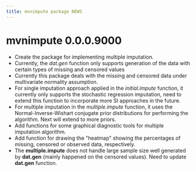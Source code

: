 ```yaml
---
title: mvnimpute package NEWS
---
```

# mvnimpute 0.0.0.9000

* Create the package for implementing multiple imputation.
* Currently, the *dat.gen* function only supports generation of the data with certain types of missing and censored values
* Currently this package deals with the missing and censored data under multivariate normality assumption.
* For single imputation approach applied in the *initial.impute* function, it currently only supports the stochastic regression imputation, need to extend this function to incorporate more SI approaches in the future.
* For multiple imputation in the *multiple.impute* function, it uses the Normal-Inverse-Wishart conjugate prior distributions for performing the algorithm. Next will extend to more priors.
* Add functions for some graphical diagnostic tools for multiple imputation algorithm.
* Add function for drawing the "heatmap" showing the percentages of missing, censored or observed data, respectively.
* The **multiple.impute** does not handle large sample size well generated by **dat.gen** (mainly happened on the censored values). Need to update **dat.gen** function.
